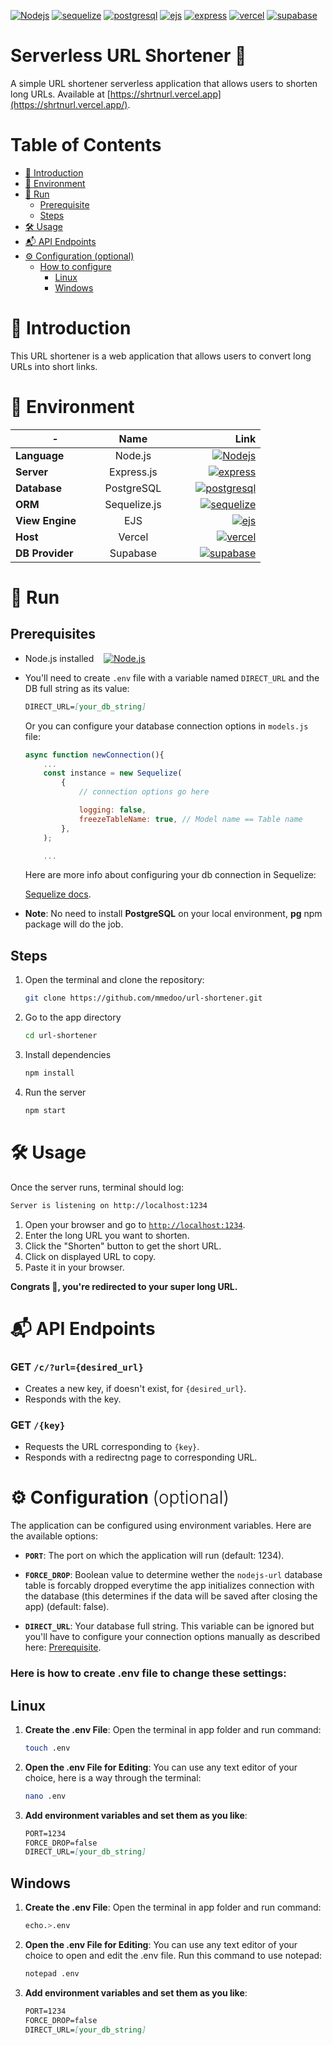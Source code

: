 [![Nodejs](https://img.shields.io/badge/Node.js-22.4.0-white?logo=nodedotjs&labelColor=black&color=84ba64)](https://nodejs.org/en)
[![sequelize](https://img.shields.io/badge/Sequelize-6.37.3-white?logo=sequelize&labelColor=white&color=blue)](https://sequelize.org/)
[![postgresql](https://img.shields.io/badge/PostgreSQL-black?logo=postgresql&logoColor=black&labelColor=white&color=17a2b8)](https://www.postgresql.org/)
[![ejs](https://img.shields.io/badge/EJS-3.1.10-white?logo=ejs&labelColor=white&color=a91e50)](https://ejs.co/)
[![express](https://img.shields.io/badge/Express.js-4.19.2-white?logo=express&labelColor=black&color=eee)](https://expressjs.com)
[![vercel](https://img.shields.io/badge/-Vercel-white?logo=vercel&labelColor=black&color=eee)](https://vercel.com)
[![supabase](https://img.shields.io/badge/-Supabase-white?logo=supabase&labelColor=black&color=2ea44f)](https://supabase.com)


# Serverless URL Shortener 🔗

A simple URL shortener serverless application that allows users to shorten long URLs. Available at [https://shrtnurl.vercel.app](https://shrtnurl.vercel.app/).





# Table of Contents

- [🌟 Introduction](#intro)
- [🌳 Environment](#env)
- [🚀 Run](#run)
  - [Prerequisite](#prerequisites)
  - [Steps](#steps)
- [🛠️ Usage](#use)
- [📬 API Endpoints](#api)
- [⚙️ Configuration (optional)](#conf)
  - [How to configure](#here-is-how-to-create-env-file-to-change-these-settings)
	- [Linux](#linux)
	- [Windows](#windows)





<h1 id="intro">🌟 Introduction</h2>

This URL shortener is a web application that allows users to convert long URLs into short links.




<h1 id="env">🌳 Environment</h2>

<!-- - **Framework**: Node.js &nbsp;&nbsp; [![Nodejs](https://img.shields.io/badge/Node.js-22.4.0-white?logo=nodedotjs&labelColor=white&color=green&link=https%3A%2F%2Fnodejs.org%2Fen)](https://nodejs.org/en) -->
<!-- - **Server**: Express.js &nbsp;&nbsp;[![express](https://img.shields.io/badge/Express.js-4.19.2-white?logo=express&labelColor=black&color=eee)](https://expressjs.com) -->
<!-- - **Database**: Sqlite3 -->
<!-- - **View Engine**: [EJS](https://www.npmjs.com/package/ejs). -->
<!-- - **ORM**: [Sequelize.js](https://www.npmjs.com/package/sequelize) -->


|-|Name|Link|
|-|:-:|-:|
|**Language** &nbsp;&nbsp;&nbsp;&nbsp;&nbsp;&nbsp;|   Node.js   | &nbsp;&nbsp;&nbsp;&nbsp;&nbsp;&nbsp;&nbsp;&nbsp; [![Nodejs](https://img.shields.io/badge/Node.js-22.4.0-white?logo=nodedotjs&labelColor=black&color=green&link=https%3A%2F%2Fnodejs.org%2Fen)](https://nodejs.org/en)  |
|**Server** &nbsp;&nbsp;&nbsp;&nbsp;&nbsp;&nbsp;|   Express.js   | &nbsp;&nbsp;&nbsp;&nbsp;&nbsp;&nbsp;&nbsp;&nbsp; [![express](https://img.shields.io/badge/Express.js-4.19.2-white?logo=express&labelColor=black&color=eee)](https://expressjs.com)  |
|**Database** &nbsp;&nbsp;&nbsp;&nbsp;&nbsp;&nbsp;|   PostgreSQL   | &nbsp;&nbsp;&nbsp;&nbsp;&nbsp;&nbsp;&nbsp;&nbsp; [![postgresql](https://img.shields.io/badge/PostgreSQL-black?logo=postgresql&logoColor=black&labelColor=white&color=17a2b8)](https://www.postgresql.org/) |
|**ORM** &nbsp;&nbsp;&nbsp;&nbsp;&nbsp;&nbsp;|   Sequelize.js   | &nbsp;&nbsp;&nbsp;&nbsp;&nbsp;&nbsp;&nbsp;&nbsp; [![sequelize](https://img.shields.io/badge/Sequelize-6.37.3-white?logo=sequelize&labelColor=white&color=blue&link=https%3A%2F%2Fsequelize.org%2F)](https://sequelize.org/)  |
|**View Engine** &nbsp;&nbsp;&nbsp;&nbsp;&nbsp;&nbsp;|   EJS   | &nbsp;&nbsp;&nbsp;&nbsp;&nbsp;&nbsp;&nbsp;&nbsp; [![ejs](https://img.shields.io/badge/EJS-3.1.10-white?logo=ejs&labelColor=white&color=a91e50&link=https%3A%2F%2Fejs.co%2F)](https://ejs.co/)  |
|**Host** &nbsp;&nbsp;&nbsp;&nbsp;&nbsp;&nbsp;|   Vercel   | &nbsp;&nbsp;&nbsp;&nbsp;&nbsp;&nbsp;&nbsp;&nbsp; [![vercel](https://img.shields.io/badge/-Vercel-white?logo=vercel&labelColor=black&color=eee)](https://vercel.com)  |
|**DB Provider** &nbsp;&nbsp;&nbsp;&nbsp;&nbsp;&nbsp;|   Supabase   | &nbsp;&nbsp;&nbsp;&nbsp;&nbsp;&nbsp;&nbsp;&nbsp; [![supabase](https://img.shields.io/badge/-Supabase-white?logo=supabase&labelColor=black&color=2ea44f)](https://supabase.com)  |




<h1 id="run">🚀 Run</h2>

## Prerequisites

- Node.js installed &nbsp;&nbsp;&nbsp;[![Node.js](https://img.shields.io/badge/Node.js-white?logo=nodedotjs&labelColor=white&color=green&link=https%3A%2F%2Fnodejs.org%2Fen)](https://nodejs.org/)

- You'll need to create `.env` file with a variable named `DIRECT_URL` and the DB full string as its value:
	```md
	DIRECT_URL=[your_db_string]
	```
	Or you can configure your database connection options in `models.js` file:
	```js
	async function newConnection(){
		...
		const instance = new Sequelize(
			{
				// connection options go here

				logging: false,
				freezeTableName: true, // Model name == Table name
			},
		);

		...
	```
	Here are more info about configuring your db connection in Sequelize:
	
	[Sequelize docs](https://sequelize.org/docs/v6/getting-started/#connecting-to-a-database).

- **Note**: No need to install **PostgreSQL** on your local environment, **pg** npm package will do the job.



## Steps 

1. Open the terminal and clone the repository:
	```bash
	git clone https://github.com/mmedoo/url-shortener.git
	```


2. Go to the app directory
	```bash
	cd url-shortener
	```


3. Install dependencies
	```bash
	npm install
	```


4. Run the server
	```bash
	npm start
	```





<h1 id="use">🛠️ Usage</h2>

Once the server runs, terminal should log:
```bash
Server is listening on http://localhost:1234
```

1. Open your browser and go to [`http://localhost:1234`](http://localhost:1234).
2. Enter the long URL you want to shorten.
3. Click the "Shorten" button to get the short URL.
4. Click on displayed URL to copy.
5. Paste it in your browser.

**Congrats 🌟, you're redirected to your super long URL.**




<h1 id="api">📬 API Endpoints</h2>

### **GET** `/c/?url={desired_url}`
- Creates a new key, if doesn't exist, for `{desired_url}`.
- Responds with the key.

### **GET** `/{key}`
- Requests the URL corresponding to `{key}`.
- Responds with a redirectng page to corresponding URL.





<h1 id="conf">
	⚙️ Configuration
	<span style="font-weight:300">(optional)</span>
</h2>


The application can be configured using environment variables. Here are the available options:

- **`PORT`**: The port on which the application will run (default: 1234).

- **`FORCE_DROP`**: Boolean value to determine wether the `nodejs-url` database table is forcably dropped everytime the app initializes connection with the database (this determines if the data will be saved after closing the app) (default: false).

- **`DIRECT_URL`**: Your database full string. This variable can be ignored but you'll have to configure your connection options manually as described here: [Prerequisite](#prerequisites).

### Here is how to create .env file to change these settings:

## Linux

1. **Create the .env File**: Open the terminal in app folder and run command:
	```bash
	touch .env
	```

2. **Open the .env File for Editing**:
You can use any text editor of your choice, here is a way through the terminal:
	```bash
	nano .env
	```

3. **Add environment variables and set them as you like**:
	```md
	PORT=1234
	FORCE_DROP=false
	DIRECT_URL=[your_db_string]
	```


## Windows

1. **Create the .env File**:
Open the terminal in app folder and run command:
	```bash
	echo.>.env
	```

2. **Open the .env File for Editing**:
You can use any text editor of your choice to open and edit the .env file. Run this command to use notepad:
	```bash
	notepad .env
	```

3. **Add environment variables and set them as you like**:
	```md
	PORT=1234
	FORCE_DROP=false
	DIRECT_URL=[your_db_string]
	```


